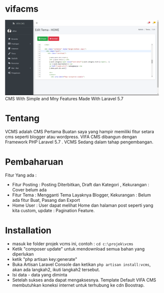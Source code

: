 # vifacms
![cover](/public/assets/cover.PNG)
CMS With Simple and Mny Features Made With Laravel 5.7

# Tentang
VCMS adalah CMS Pertama Buatan saya yang hampir memiliki fitur setara cms seperti blogger atau wordpress. VIFA CMS dibangun dengan Framework PHP Laravel 5.7
. VCMS Sedang dalam tahap pengembangan.


# Pembaharuan
Fitur Yang ada :
* Fitur Posting : Posting Diterbitkan, Draft dan Kategori , Kekurangan : Cover belum ada
* Fitur Tema : Mengganti Tema Layaknya Blogger, Kekurangan : Belum ada fitur Buat, Pasang dan Export
* Home User : User dapat melihat Home dan halaman post seperti yang kita custom, update : Pagination Feature.

# Installation
* masuk ke folder projek vcms ini, contoh : `cd c:\projek\vcms`
* Ketik "composer update" untuk mendownload semua bahan yang diperlukan
* ketik "php artisan key:generate"
* Buka Artisan Laravel Console dan ketikan `php artisan install:vcms`, akan ada langkah2, ikuti langkah2 tersebut.
* Isi data - data yang diminta
* Setelah sukses anda dapat mengaksesnya. Template Default VIFA CMS membutuhkan koneksi internet untuk terhubung ke cdn Boostrap.
